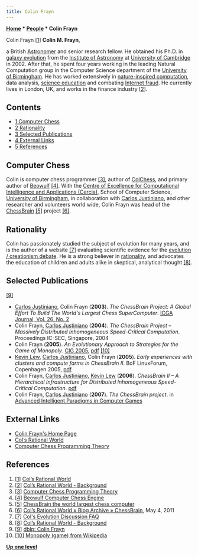```yaml
---
title: Colin Frayn
---
```

**[Home](Home "Home") * [People](People "People") * Colin Frayn**

[](http://frayn.net/blog/) Colin Frayn <a id="cite-note-1" href="#cite-ref-1">[1]</a>
**Colin M. Frayn**,

a British [Astronomer](https://en.wikipedia.org/wiki/Astronomer) and senior research fellow. He obtained his Ph.D. in [galaxy evolution](https://en.wikipedia.org/wiki/Galaxy_formation_and_evolution) from the [Institute of Astronomy](https://en.wikipedia.org/wiki/Institute_of_Astronomy,_Cambridge) at [University of Cambridge](https://en.wikipedia.org/wiki/University_of_Cambridge) in 2002. After that, he spent four years working in the leading Natural Computation group in the Computer Science department of the [University of Birmingham](https://en.wikipedia.org/wiki/University_of_Birmingham). He has worked extensively in [nature-inspired computation](https://en.wikipedia.org/wiki/Biologically_inspired_computing), data analysis, [science education](https://en.wikipedia.org/wiki/Science_education) and combating [Internet fraud](https://en.wikipedia.org/wiki/Internet_fraud). He currently lives in London, UK, and works in the finance industry <a id="cite-note-2" href="#cite-ref-2">[2]</a>.

## Contents

- [1 Computer Chess](#computer-chess)
- [2 Rationality](#rationality)
- [3 Selected Publications](#selected-publications)
- [4 External Links](#external-links)
- [5 References](#references)

## Computer Chess

Colin is computer chess programmer <a id="cite-note-3" href="#cite-ref-3">[3]</a>, author of [ColChess](index.php?title=ColChess&action=edit&redlink=1 "ColChess (page does not exist)"), and primary author of [Beowulf](Beowulf "Beowulf") <a id="cite-note-4" href="#cite-ref-4">[4]</a>. With the [Centre of Excellence for Computational Intelligence and Applications (Cercia)](http://www.cercia.ac.uk/), School of Computer Science, [University of Birmingham](https://en.wikipedia.org/wiki/University_of_Birmingham), in collaboration with [Carlos Justiniano](Carlos_Justiniano "Carlos Justiniano"), and other researcher and volunteers world wide, Colin Frayn was head of the [ChessBrain](ChessBrain "ChessBrain") <a id="cite-note-5" href="#cite-ref-5">[5]</a> project <a id="cite-note-6" href="#cite-ref-6">[6]</a>.

## Rationality

Colin has passionately studied the subject of evolution for many years, and is the author of a website <a id="cite-note-7" href="#cite-ref-7">[7]</a> evaluating scientific evidence for the [evolution / creationism debate](https://en.wikipedia.org/wiki/Creation%E2%80%93evolution_controversy). He is a strong believer in [rationality](https://en.wikipedia.org/wiki/Rationality), and advocates the education of children and adults alike in skeptical, analytical thought <a id="cite-note-8" href="#cite-ref-8">[8]</a>.

## Selected Publications

<a id="cite-note-9" href="#cite-ref-9">[9]</a>

- [Carlos Justiniano](Carlos_Justiniano "Carlos Justiniano"), Colin Frayn (**2003**). *The ChessBrain Project: A Global Effort To Build The World's Largest Chess SuperComputer*. [ICGA Journal, Vol. 26, No. 2](ICGA_Journal#26_2 "ICGA Journal")
- Colin Frayn, [Carlos Justiniano](Carlos_Justiniano "Carlos Justiniano") (**2004**). *The ChessBrain Project – Massively Distributed Inhomogeneous Speed-Critical Computation*. Proceedings IC-SEC, Singapore, 2004
- Colin Frayn (**2005**). *An Evolutionary Approach to Strategies for the Game of Monopoly*. [CIG 2005](http://dblp.uni-trier.de/db/conf/cig/cig2005.html#Frayn05), [pdf](http://cswww.essex.ac.uk/cig/2005/papers/p1035.pdf) <a id="cite-note-10" href="#cite-ref-10">[10]</a>
- [Kevin Lew](Kevin_Lew "Kevin Lew"), [Carlos Justiniano](Carlos_Justiniano "Carlos Justiniano"), Colin Frayn (**2005**). *Early experiences with clusters and compute farms in ChessBrain II*. BoF LinuxForum, Copenhagen 2005, [pdf](http://chessbrain.net/docs/ccfcb2.pdf)
- Colin Frayn, [Carlos Justiniano](Carlos_Justiniano "Carlos Justiniano"), [Kevin Lew](Kevin_Lew "Kevin Lew") (**2006**). *ChessBrain II – A Hierarchical Infrastructure for Distributed Inhomogeneous Speed-Critical Computation*. [pdf](http://www.chessbrain.net/docs/chessbrainII.pdf)
- Colin Frayn, [Carlos Justiniano](Carlos_Justiniano "Carlos Justiniano") (**2007**). *The ChessBrain project*. in [Advanced Intelligent Paradigms in Computer Games](http://www.springer.com/engineering/book/978-3-540-72704-0)

## External Links

- [Colin Frayn's Home Page](http://www.frayn.net/)
- [Col’s Rational World](http://frayn.net/blog/)
- [Computer Chess Programming Theory](http://www.frayn.net/beowulf/theory.html)

## References

1. <a id="cite-ref-1" href="#cite-note-1">[1]</a> [Col’s Rational World](http://frayn.net/blog/)
1. <a id="cite-ref-2" href="#cite-note-2">[2]</a> [Col’s Rational World - Background](http://frayn.net/blog/?page_id=2)
1. <a id="cite-ref-3" href="#cite-note-3">[3]</a> [Computer Chess Programming Theory](http://www.frayn.net/beowulf/theory.html)
1. <a id="cite-ref-4" href="#cite-note-4">[4]</a> [Beowulf Computer Chess Engine](http://www.frayn.net/beowulf/index.html)
1. <a id="cite-ref-5" href="#cite-note-5">[5]</a> [ChessBrain the world largest chess computer](http://www.chessbrain.net/)
1. <a id="cite-ref-6" href="#cite-note-6">[6]</a> [Col’s Rational World » Blog Archive » ChessBrain](http://frayn.net/blog/?p=662), May 4, 2011
1. <a id="cite-ref-7" href="#cite-note-7">[7]</a> [Col's Evolution Discussion FAQ](http://www.frayn.net/evolution/)
1. <a id="cite-ref-8" href="#cite-note-8">[8]</a> [Col’s Rational World - Background](http://frayn.net/blog/?page_id=2)
1. <a id="cite-ref-9" href="#cite-note-9">[9]</a> [dblp: Colin Frayn](https://dblp.uni-trier.de/pers/hd/f/Frayn:Colin)
1. <a id="cite-ref-10" href="#cite-note-10">[10]</a> [Monopoly (game) from Wikipedia](<https://en.wikipedia.org/wiki/Monopoly_(game)>)

**[Up one level](People "People")**


